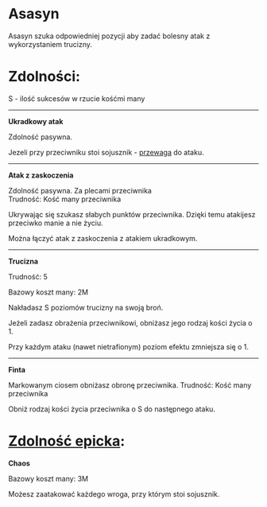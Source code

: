 # Asasyn

Asasyn szuka odpowiedniej pozycji aby zadać bolesny atak z wykorzystaniem trucizny.

<!-- <img src="imgs/asasyn.png" width="400"> -->

# Zdolności:

S - ilość sukcesów w rzucie kośćmi many

___
**Ukradkowy atak**

Zdolność pasywna.

Jezeli przy przeciwniku stoi sojusznik - [przewaga](/docs/przewaga.md) do ataku.
___
**Atak z zaskoczenia**

Zdolność pasywna. Za plecami przeciwnika\
Trudność: Kość many przeciwnika

Ukrywając się szukasz słabych punktów przeciwnika. Dzięki temu atakijesz przeciwko manie a nie życiu.

Można łączyć atak z zaskoczenia z atakiem ukradkowym.
___
**Trucizna**

Trudność: 5

Bazowy koszt many: 2M

Nakładasz S poziomów trucizny na swoją broń.

Jeżeli zadasz obrażenia przeciwnikowi, obniżasz jego rodzaj kości życia o 1.

Przy każdym ataku (nawet nietrafionym) poziom efektu zmniejsza się o 1.
___
**Finta**

Markowanym ciosem obniżasz obronę przeciwnika.
Trudność: Kość many przeciwnika

Obniż rodzaj kości życia przeciwnika o S do następnego ataku.
# [Zdolność epicka](/docs/zdolnosc-epicka.md):

**Chaos**

Bazowy koszt many: 3M

Możesz zaatakować każdego wroga, przy którym stoi sojusznik.
